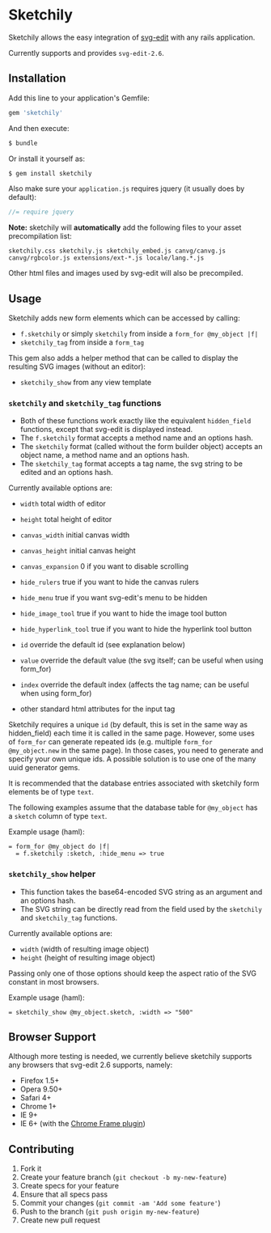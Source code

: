 # Sketchily

Sketchily allows the easy integration of [svg-edit](http://code.google.com/p/svg-edit/) with any rails application.

Currently supports and provides `svg-edit-2.6`.

## Installation

Add this line to your application's Gemfile:

```rb
gem 'sketchily'
```

And then execute:

```sh
$ bundle
```

Or install it yourself as:

```sh
$ gem install sketchily
```

Also make sure your `application.js` requires jquery (it usually does by default):

```js
//= require jquery
```

**Note:** sketchily will **automatically** add the following files to your asset precompilation list:

    sketchily.css sketchily.js sketchily_embed.js canvg/canvg.js canvg/rgbcolor.js extensions/ext-*.js locale/lang.*.js

Other html files and images used by svg-edit will also be precompiled.

## Usage

Sketchily adds new form elements which can be accessed by calling:

- `f.sketchily` or simply `sketchily` from inside a `form_for @my_object |f|`
- `sketchily_tag` from inside a `form_tag`

This gem also adds a helper method that can be called to display the resulting SVG images (without an editor):

- `sketchily_show` from any view template

### `sketchily` and `sketchily_tag` functions

- Both of these functions work exactly like the equivalent `hidden_field` functions, except that svg-edit is displayed instead.
- The `f.sketchily` format accepts a method name and an options hash.
- The `sketchily` format (called without the form builder object) accepts an object name, a method name and an options hash.
- The `sketchily_tag` format accepts a tag name, the svg string to be edited and an options hash.

Currently available options are:

- `width` total width of editor
- `height` total height of editor

- `canvas_width` initial canvas width
- `canvas_height` initial canvas height
- `canvas_expansion` 0 if you want to disable scrolling

- `hide_rulers` true if you want to hide the canvas rulers
- `hide_menu` true if you want svg-edit's menu to be hidden
- `hide_image_tool` true if you want to hide the image tool button
- `hide_hyperlink_tool` true if you want to hide the hyperlink tool button

- `id` override the default id (see explanation below)
- `value` override the default value (the svg itself; can be useful when using form_for)
- `index` override the default index (affects the tag name; can be useful when using form_for)

- other standard html attributes for the input tag

Sketchily requires a unique `id` (by default, this is set in the same way as hidden_field) each time it is called in the same page.
However, some uses of `form_for` can generate repeated ids (e.g. multiple `form_for @my_object.new` in the same page).
In those cases, you need to generate and specify your own unique ids. A possible solution is to use one of the many uuid generator gems.

It is recommended that the database entries associated with sketchily form elements be of type `text`.

The following examples assume that the database table for `@my_object` has a `sketch` column of type `text`.

Example usage (haml):

```haml
= form_for @my_object do |f|
  = f.sketchily :sketch, :hide_menu => true
```

### `sketchily_show` helper

- This function takes the base64-encoded SVG string as an argument and an options hash.
- The SVG string can be directly read from the field used by the `sketchily` and `sketchily_tag` functions.

Currently available options are:

- `width` (width of resulting image object)
- `height` (height of resulting image object)

Passing only one of those options should keep the aspect ratio of the SVG constant in most browsers.

Example usage (haml):

```haml
= sketchily_show @my_object.sketch, :width => "500"
```

## Browser Support

Although more testing is needed, we currently believe sketchily supports any browsers that svg-edit 2.6 supports, namely:

- Firefox 1.5+
- Opera 9.50+
- Safari 4+
- Chrome 1+
- IE 9+
- IE 6+ (with the [Chrome Frame plugin](http://www.google.com/chromeframe)) 

## Contributing

1. Fork it
2. Create your feature branch (`git checkout -b my-new-feature`)
3. Create specs for your feature
4. Ensure that all specs pass
5. Commit your changes (`git commit -am 'Add some feature'`)
6. Push to the branch (`git push origin my-new-feature`)
7. Create new pull request
